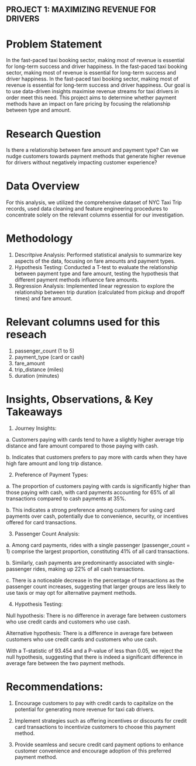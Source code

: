 ## PROJECT 1: MAXIMIZING REVENUE FOR DRIVERS

# Problem Statement
In the fast-paced taxi booking sector, making most of revenue is essential for long-term success and driver happiness. In the fast-paced taxi booking sector, making most of revenue is essential for long-term success and driver happiness. In the fast-paced taxi booking sector, making most of revenue is essential for long-term success and driver happiness. Our goal is to use data-driven insights maximise revenue streams for taxi drivers in order meet this need. This project aims to determine whether payment methods have an impact on fare pricing by focusing the relationship between type and amount.

# Research Question
Is there a relationship between fare amount and payment type? Can we nudge customers towards payment methods that generate higher revenue for drivers without negatively impacting customer experience?

# Data Overview
For this analysis, we utilized the comprehensive dataset of NYC Taxi Trip records, used data cleaning and feature engineering procedures to concentrate solely on the relevant columns essential for our investigation.

# Methodology
1. Descritpive Analysis: Performed statistical analysis to summarize key aspects of the data, focusing on fare amounts and payment types.
2. Hypothesis Testing: Conducted a T-test to evaluate the relationship between payment type and fare amount, testing the hypothesis that different payment methods influence fare amounts.
3. Regression Analysis: Implemented linear regression to explore the relationship between trip duration (calculated from pickup and dropoff times) and fare amount.

# Relevant columns used for this reseach
1. passenger_count (1 to 5)
2. payment_type (card or cash)
3. fare_amount
4. trip_distance (miles)
5. duration (minutes)

# Insights, Observations, & Key Takeaways

1. Journey Insights:
   
a. Customers paying with cards tend to have a slightly higher average trip distance and fare amount compared to those paying with cash.

b. Indicates that customers prefers to pay more with cards when they have high fare amount and long trip distance.

2. Preference of Payment Types:

a. The proportion of customers paying with cards is significantly higher than those paying with cash, with card payments accounting for 65% of all transactions compared to cash payments at 35%.

b. This indicates a strong preference among customers for using card payments over cash, potentially due to convenience, security, or incentives offered for card transactions.

3. Passenger Count Analysis:

a. Among card payments, rides with a single passenger (passenger_count = 1) comprise the largest proportion, constituting 41% of all card transactions.

b. Similarly, cash payments are predominantly associated with single-passenger rides, making up 22% of all cash transactions.

c. There is a noticeable decrease in the percentage of transactions as the passenger count increases, suggesting that larger groups are less likely to use taxis or may opt for alternative payment methods.

4. Hypothesis Testing:

Null hypothesis: There is no difference in average fare between customers who use credit cards and customers who use cash.

Alternative hypothesis: There is a difference in average fare between customers who use credit cards and customers who use cash.

With a T-statistic of 93.454 and a P-value of less than 0.05, we reject the null hypothesis, suggesting that there is indeed a significant difference in average fare between the two payment methods.

# Recommendations:

1. Encourage customers to pay with credit cards to capitalize on the potential for generating more revenue for taxi cab drivers.
   
2. Implement strategies such as offering incentives or discounts for credit card transactions to incentivize customers to choose this payment method.

3. Provide seamless and secure credit card payment options to enhance customer convenience and encourage adoption of this preferred payment method.













